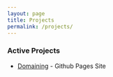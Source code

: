 ```yaml
---
layout: page
title: Projects
permalink: /projects/
---
```


### Active Projects

+ [Domaining][domaining-github-pages] - Github Pages Site

[domaining-github-pages]: https://toolsforproductivity.github.io/domaining/

[jekyll-organization]: https://github.com/jekyll
